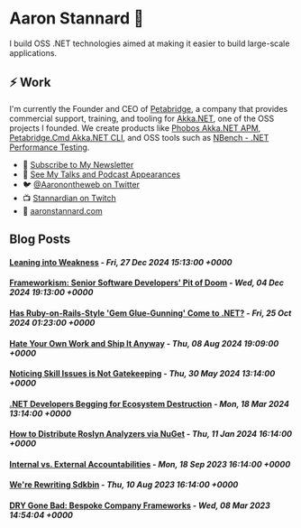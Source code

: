 # Aaron Stannard 👋

I build OSS .NET technologies aimed at making it easier to build large-scale applications. 

## ⚡ Work
I'm currently the Founder and CEO of [Petabridge](https://petabridge.com/), a company that provides commercial support, training, and tooling for [Akka.NET](https://getakka.net/), one of the OSS projects I founded. We create products like [Phobos Akka.NET APM](https://phobos.petabridge.com/), [Petabridge.Cmd Akka.NET CLI](https://cmd.petabridge.com/), and OSS tools such as [NBench - .NET Performance Testing](https://nbench.io/).

* :incoming_envelope: [Subscribe to My Newsletter](https://stannardlabs.kit.com/signup)
* 🔭 [See My Talks and Podcast Appearances](https://aaronstannard.com/talks/)
* :bird: [@Aaronontheweb on Twitter](https://twitter.com/Aaronontheweb)
* :tv: [Stannardian on Twitch](https://www.twitch.tv/stannardian)
* :bookmark_tabs:	[aaronstannard.com](https://aaronstannard.com/)

## Blog Posts
<!--START_SECTION:feed-->
#### [Leaning into Weakness](https:&#x2F;&#x2F;aaronstannard.com&#x2F;leaning-into-weakness&#x2F;) - _Fri, 27 Dec 2024 15:13:00 +0000_
#### [Frameworkism: Senior Software Developers&#39; Pit of Doom](https:&#x2F;&#x2F;aaronstannard.com&#x2F;frameworkism&#x2F;) - _Wed, 04 Dec 2024 19:13:00 +0000_
#### [Has Ruby-on-Rails-Style &#39;Gem Glue-Gunning&#39; Come to .NET?](https:&#x2F;&#x2F;aaronstannard.com&#x2F;dotnet-glue-gunning&#x2F;) - _Fri, 25 Oct 2024 01:23:00 +0000_
#### [Hate Your Own Work and Ship It Anyway](https:&#x2F;&#x2F;aaronstannard.com&#x2F;hate-your-own-work&#x2F;) - _Thu, 08 Aug 2024 19:09:00 +0000_
#### [Noticing Skill Issues is Not Gatekeeping](https:&#x2F;&#x2F;aaronstannard.com&#x2F;developer-skill-issues&#x2F;) - _Thu, 30 May 2024 13:14:00 +0000_
#### [.NET Developers Begging for Ecosystem Destruction](https:&#x2F;&#x2F;aaronstannard.com&#x2F;dotnet-eventing-backslide&#x2F;) - _Mon, 18 Mar 2024 13:14:00 +0000_
#### [How to Distribute Roslyn Analyzers via NuGet](https:&#x2F;&#x2F;aaronstannard.com&#x2F;roslyn-nuget&#x2F;) - _Thu, 11 Jan 2024 16:14:00 +0000_
#### [Internal vs. External Accountabilities](https:&#x2F;&#x2F;aaronstannard.com&#x2F;internal-vs-external-accountabilities&#x2F;) - _Mon, 18 Sep 2023 16:14:00 +0000_
#### [We&#39;re Rewriting Sdkbin](https:&#x2F;&#x2F;aaronstannard.com&#x2F;sdkbin-rewrite&#x2F;) - _Thu, 10 Aug 2023 16:14:00 +0000_
#### [DRY Gone Bad: Bespoke Company Frameworks](https:&#x2F;&#x2F;aaronstannard.com&#x2F;dry-gone-bad-bespoke-company-framework&#x2F;) - _Wed, 08 Mar 2023 14:54:04 +0000_
<!--END_SECTION:feed-->
